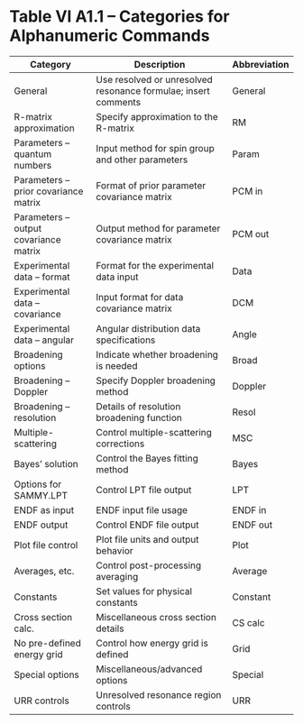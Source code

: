 # Table VI A1.1 – Categories for Alphanumeric Commands

| Category | Description | Abbreviation |
| --- | --- | --- |
| General | Use resolved or unresolved resonance formulae; insert comments | General |
| R-matrix approximation | Specify approximation to the R-matrix | RM |
| Parameters – quantum numbers | Input method for spin group and other parameters | Param |
| Parameters – prior covariance matrix | Format of prior parameter covariance matrix | PCM in |
| Parameters – output covariance matrix | Output method for parameter covariance matrix | PCM out |
| Experimental data – format | Format for the experimental data input | Data |
| Experimental data – covariance | Input format for data covariance matrix | DCM |
| Experimental data – angular | Angular distribution data specifications | Angle |
| Broadening options | Indicate whether broadening is needed | Broad |
| Broadening – Doppler | Specify Doppler broadening method | Doppler |
| Broadening – resolution | Details of resolution broadening function | Resol |
| Multiple-scattering | Control multiple-scattering corrections | MSC |
| Bayes’ solution | Control the Bayes fitting method | Bayes |
| Options for SAMMY.LPT | Control LPT file output | LPT |
| ENDF as input | ENDF input file usage | ENDF in |
| ENDF output | Control ENDF file output | ENDF out |
| Plot file control | Plot file units and output behavior | Plot |
| Averages, etc. | Control post-processing averaging | Average |
| Constants | Set values for physical constants | Constant |
| Cross section calc. | Miscellaneous cross section details | CS calc |
| No pre-defined energy grid | Control how energy grid is defined | Grid |
| Special options | Miscellaneous/advanced options | Special |
| URR controls | Unresolved resonance region controls | URR |
